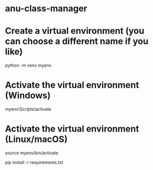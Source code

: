 # anu-class-manager


# Create a virtual environment (you can choose a different name if you like)
python -m venv myenv

# Activate the virtual environment (Windows)
myenv\Scripts\activate

# Activate the virtual environment (Linux/macOS)
source myenv/bin/activate


pip install -r requirements.txt

